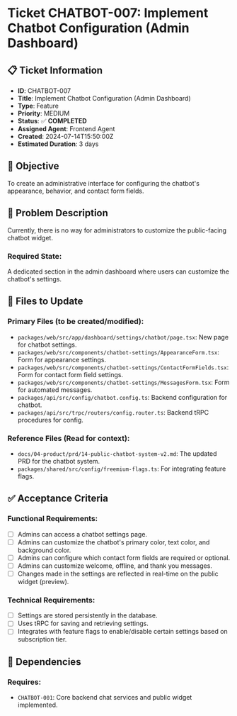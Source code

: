 # Ticket CHATBOT-007: Implement Chatbot Configuration (Admin Dashboard)

## 📋 Ticket Information

- **ID**: CHATBOT-007
- **Title**: Implement Chatbot Configuration (Admin Dashboard)
- **Type**: Feature
- **Priority**: MEDIUM
- **Status**: ✅ **COMPLETED**
- **Assigned Agent**: Frontend Agent
- **Created**: 2024-07-14T15:50:00Z
- **Estimated Duration**: 3 days

## 🎯 Objective

To create an administrative interface for configuring the chatbot's appearance, behavior, and contact form fields.

## 🚨 Problem Description

Currently, there is no way for administrators to customize the public-facing chatbot widget.

### Required State:

A dedicated section in the admin dashboard where users can customize the chatbot's settings.

## 📁 Files to Update

### Primary Files (to be created/modified):

- `packages/web/src/app/dashboard/settings/chatbot/page.tsx`: New page for chatbot settings.
- `packages/web/src/components/chatbot-settings/AppearanceForm.tsx`: Form for appearance settings.
- `packages/web/src/components/chatbot-settings/ContactFormFields.tsx`: Form for contact form field settings.
- `packages/web/src/components/chatbot-settings/MessagesForm.tsx`: Form for automated messages.
- `packages/api/src/config/chatbot.config.ts`: Backend configuration for chatbot.
- `packages/api/src/trpc/routers/config.router.ts`: Backend tRPC procedures for config.

### Reference Files (Read for context):

- `docs/04-product/prd/14-public-chatbot-system-v2.md`: The updated PRD for the chatbot system.
- `packages/shared/src/config/freemium-flags.ts`: For integrating feature flags.

## ✅ Acceptance Criteria

### Functional Requirements:

- [ ] Admins can access a chatbot settings page.
- [ ] Admins can customize the chatbot's primary color, text color, and background color.
- [ ] Admins can configure which contact form fields are required or optional.
- [ ] Admins can customize welcome, offline, and thank you messages.
- [ ] Changes made in the settings are reflected in real-time on the public widget (preview).

### Technical Requirements:

- [ ] Settings are stored persistently in the database.
- [ ] Uses tRPC for saving and retrieving settings.
- [ ] Integrates with feature flags to enable/disable certain settings based on subscription tier.

## 🔗 Dependencies

### Requires:

- `CHATBOT-001`: Core backend chat services and public widget implemented.
